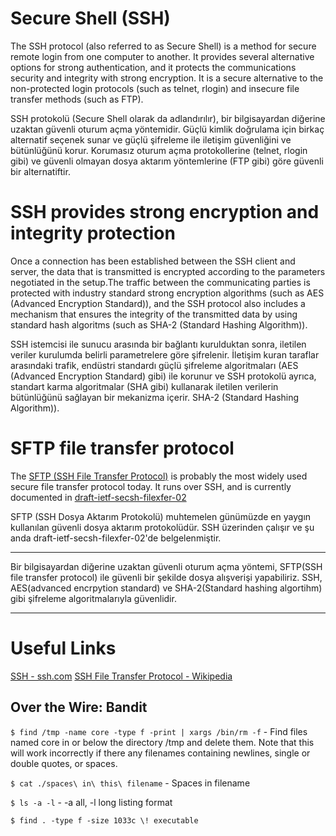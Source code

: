 # Secure Shell (SSH)

The SSH protocol (also referred to as Secure Shell) is a method for secure remote login from one computer to another. It provides several alternative options for strong authentication, and it protects the communications security and integrity with strong encryption. It is a secure alternative to the non-protected login protocols (such as telnet, rlogin) and insecure file transfer methods (such as FTP).

SSH protokolü (Secure Shell olarak da adlandırılır), bir bilgisayardan diğerine uzaktan güvenli oturum açma yöntemidir. Güçlü kimlik doğrulama için birkaç alternatif seçenek sunar ve güçlü şifreleme ile iletişim güvenliğini ve bütünlüğünü korur. Korumasız oturum açma protokollerine (telnet, rlogin gibi) ve güvenli olmayan dosya aktarım yöntemlerine (FTP gibi) göre güvenli bir alternatiftir.

# SSH provides strong encryption and integrity protection

Once a connection has been established between the SSH client and server, the data that is transmitted is encrypted according to the parameters negotiated in the setup.The traffic between the communicating parties is protected with industry standard strong encryption algorithms (such as AES (Advanced Encryption Standard)), and the SSH protocol also includes a mechanism that ensures the integrity of the transmitted data by using standard hash algoritms (such as SHA-2 (Standard Hashing Algorithm)).

SSH istemcisi ile sunucu arasında bir bağlantı kurulduktan sonra, iletilen veriler kurulumda belirli parametrelere göre şifrelenir. İletişim kuran taraflar arasındaki trafik, endüstri standardı güçlü şifreleme algoritmaları (AES (Advanced Encryption Standard) gibi) ile korunur ve SSH protokolü ayrıca, standart karma algoritmalar (SHA gibi) kullanarak iletilen verilerin bütünlüğünü sağlayan bir mekanizma içerir. SHA-2 (Standard Hashing Algorithm)).

# SFTP file transfer protocol

The [SFTP (SSH File Transfer Protocol)](https://www.ssh.com/ssh/sftp/) is probably the most widely used secure file transfer protocol today. It runs over SSH, and is currently documented in [draft-ietf-secsh-filexfer-02](https://assets.ctfassets.net/0lvk5dbamxpi/7tKyATFtzJv1k27E2Ucc2M/24d0c903741607757509f66183afa9fc/draft-ietf-secsh-filexfer-02)

SFTP (SSH Dosya Aktarım Protokolü) muhtemelen günümüzde en yaygın kullanılan güvenli dosya aktarım protokolüdür. SSH üzerinden çalışır ve şu anda draft-ietf-secsh-filexfer-02'de belgelenmiştir.

---

Bir bilgisayardan diğerine uzaktan güvenli oturum açma yöntemi, SFTP(SSH file transfer protocol) ile güvenli bir şekilde dosya alışverişi yapabiliriz. SSH, AES(advanced encrpytion standard) ve SHA-2(Standard hashing algortihm) gibi şifreleme algoritmalarıyla güvenlidir.

---

# Useful Links

[SSH - ssh.com](https://www.ssh.com/ssh/protocol/)
[SSH File Transfer Protocol - Wikipedia](https://en.wikipedia.org/wiki/SSH_File_Transfer_Protocol)

## Over the Wire: Bandit

`$ find /tmp -name core -type f -print | xargs /bin/rm -f` - Find files named core in or below the directory /tmp and delete them.  Note that this will work incorrectly if there any filenames containing newlines, single or double quotes, or spaces.

`$ cat ./spaces\ in\ this\ filename` - Spaces in filename

`$ ls -a -l` - -a all, -l long listing format

`$ find . -type f -size 1033c \! executable`
